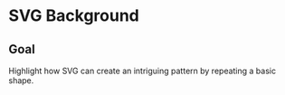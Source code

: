 # SVG Background

<!-- ## [Live Demo]() -->

## Goal

Highlight how SVG can create an intriguing pattern by repeating a basic shape.
